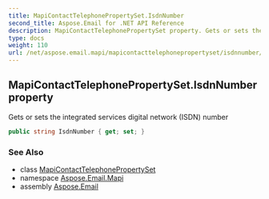 ```yaml
---
title: MapiContactTelephonePropertySet.IsdnNumber
second_title: Aspose.Email for .NET API Reference
description: MapiContactTelephonePropertySet property. Gets or sets the integrated services digital network ISDN number
type: docs
weight: 110
url: /net/aspose.email.mapi/mapicontacttelephonepropertyset/isdnnumber/
---
```

## MapiContactTelephonePropertySet.IsdnNumber property

Gets or sets the integrated services digital network (ISDN) number

```csharp
public string IsdnNumber { get; set; }
```

### See Also

* class [MapiContactTelephonePropertySet](../)
* namespace [Aspose.Email.Mapi](../../mapicontacttelephonepropertyset/)
* assembly [Aspose.Email](../../../)


